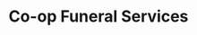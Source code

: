 ---
title: "Co-op Funeral Services"
url: /colchester/co-op-funeral-services/
shop: funeral directors
---